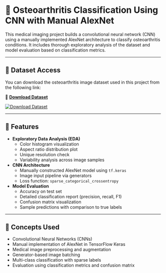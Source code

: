 # 🩻 Osteoarthritis Classification Using CNN with Manual AlexNet

This medical imaging project builds a convolutional neural network (CNN) using a manually implemented AlexNet architecture to classify osteoarthritis conditions. It includes thorough exploratory analysis of the dataset and model evaluation based on classification metrics.

---

## 🔗 Dataset Access

You can download the osteoarthritis image dataset used in this project from the following link:

📁 **[Download Dataset](https://drive.google.com/file/d/1gx_UNYY6zc6RorZTSAagRQc_yZXfzBoC/view?usp=sharing)**

[![Download Dataset](https://img.shields.io/badge/Download%20Dataset-blue?style=for-the-badge)](https://drive.google.com/file/d/1gx_UNYY6zc6RorZTSAagRQc_yZXfzBoC/view?usp=sharing)

---

## 🔧 Features

- **Exploratory Data Analysis (EDA)**
  - Color histogram visualization
  - Aspect ratio distribution plot
  - Unique resolution check
  - Variability analysis across image samples
- **CNN Architecture**
  - Manually constructed AlexNet model using `tf.keras`
  - Image input pipeline via generators
  - Loss function: `sparse_categorical_crossentropy`
- **Model Evaluation**
  - Accuracy on test set
  - Detailed classification report (precision, recall, F1)
  - Confusion matrix visualization
  - Sample predictions with comparison to true labels

---

## 🧠 Concepts Used

- Convolutional Neural Networks (CNNs)
- Manual implementation of AlexNet in TensorFlow Keras
- Medical image preprocessing and augmentation
- Generator-based image batching
- Multi-class classification with sparse labels
- Evaluation using classification metrics and confusion matrix
